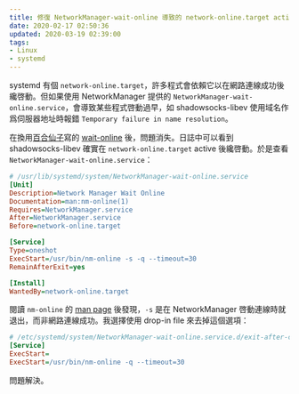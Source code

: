 ```yaml
---
title: 修復 NetworkManager-wait-online 導致的 network-online.target active 過早
date: 2020-02-17 02:50:36
updated: 2020-03-19 02:39:00
tags:
- Linux
- systemd
---
```


> <!-- more -->
systemd 有個 `network-online.target`，許多程式會依賴它以在網路連線成功後纔啓動。但如果使用 NetworkManager 提供的 `NetworkManager-wait-online.service`，會導致某些程式啓動過早，如 shadowsocks-libev 使用域名作爲伺服器地址時報錯 `Temporary failure in name resolution`。

在換用[百合仙子](https://blog.lilydjwg.me/)寫的 [wait-online](https://github.com/lilydjwg/wait-online) 後，問題消失。日誌中可以看到 shadowsocks-libev 確實在 `network-online.target` active 後纔啓動。於是查看 `NetworkManager-wait-online.service`：

```ini
# /usr/lib/systemd/system/NetworkManager-wait-online.service
[Unit]
Description=Network Manager Wait Online
Documentation=man:nm-online(1)
Requires=NetworkManager.service
After=NetworkManager.service
Before=network-online.target

[Service]
Type=oneshot
ExecStart=/usr/bin/nm-online -s -q --timeout=30
RemainAfterExit=yes

[Install]
WantedBy=network-online.target
```

閱讀 `nm-online` 的 [man page](https://jlk.fjfi.cvut.cz/arch/manpages/man/extra/networkmanager/nm-online.1.en) 後發現，`-s` 是在 NetworkManager 啓動連線時就退出，而非網路連線成功。我選擇使用 drop-in file 來去掉這個選項：

```ini
# /etc/systemd/system/NetworkManager-wait-online.service.d/exit-after-connected.conf
[Service]
ExecStart=
ExecStart=/usr/bin/nm-online -q --timeout=30
```

問題解決。
